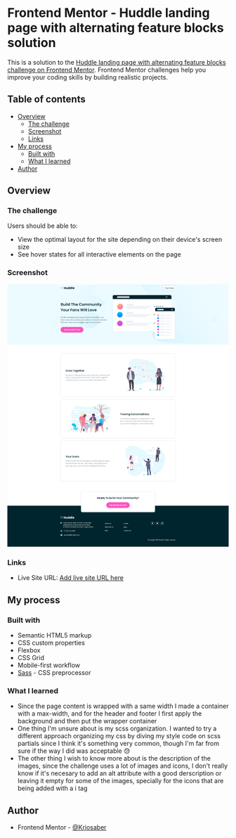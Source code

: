 # Frontend Mentor - Huddle landing page with alternating feature blocks solution

This is a solution to the [Huddle landing page with alternating feature blocks challenge on Frontend Mentor](https://www.frontendmentor.io/challenges/huddle-landing-page-with-alternating-feature-blocks-5ca5f5981e82137ec91a5100). Frontend Mentor challenges help you improve your coding skills by building realistic projects. 

## Table of contents

- [Overview](#overview)
  - [The challenge](#the-challenge)
  - [Screenshot](#screenshot)
  - [Links](#links)
- [My process](#my-process)
  - [Built with](#built-with)
  - [What I learned](#what-i-learned)
- [Author](#author)

## Overview

### The challenge

Users should be able to:

- View the optimal layout for the site depending on their device's screen size
- See hover states for all interactive elements on the page

### Screenshot

![](./screencapture.png)


### Links

- Live Site URL: [Add live site URL here](https://kriosaber.github.io/huddle-landing-page-with-alternating-feature-blocks-master/)

## My process

### Built with

- Semantic HTML5 markup
- CSS custom properties
- Flexbox
- CSS Grid
- Mobile-first workflow
- [Sass](https://sass-lang.com/) - CSS preprocessor


### What I learned
- Since the page content is wrapped with a same width I made a container with a max-width, and for the header and footer I first apply the background and then put the wrapper container 
- One thing I'm unsure about is my scss organization. I wanted to try a different approach organizing my css by diving my style code on scss partials since I think it's something very common, though I'm far from sure if the way I did was acceptable 😓
- The other thing I wish to know more about is the description of the images, since the challenge uses a lot of images and icons, I don't really know if it's necesary to add an alt attribute with a good derscription or leaving it empty for some of the images, specially for the icons that are being added with a i tag


## Author

- Frontend Mentor - [@Kriosaber](https://www.frontendmentor.io/profile/Kriosaber)

